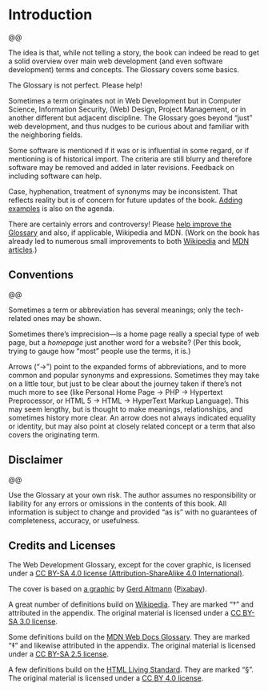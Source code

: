 # Introduction

@@

The idea is that, while not telling a story, the book can indeed be read to get a solid overview over main web development (and even software development) terms and concepts. The Glossary covers some basics.

The Glossary is not perfect. Please help!

Sometimes a term originates not in Web Development but in Computer Science, Information Security, (Web) Design, Project Management, or in another different but adjacent discipline. The Glossary goes beyond “just” web development, and thus nudges to be curious about and familiar with the neighboring fields.

Some software is mentioned if it was or is influential in some regard, or if mentioning is of historical import. The criteria are still blurry and therefore software may be removed and added in later revisions. Feedback on including software can help.

Case, hyphenation, treatment of synonyms may be inconsistent. That reflects reality but is of concern for future updates of the book. [Adding examples](https://github.com/j9t/web-development-glossary-forum/issues/1) is also on the agenda.

There are certainly errors and controversy! Please [help improve the Glossary](https://github.com/j9t/web-development-glossary-forum/issues/new) and also, if applicable, Wikipedia and MDN. (Work on the book has already led to numerous small improvements to both [Wikipedia](https://en.wikipedia.org/wiki/Special:Contributions/Jens_Meiert) and [MDN articles](https://wiki.developer.mozilla.org/en-US/dashboards/revisions?user=j9t).)

## Conventions

@@

Sometimes a term or abbreviation has several meanings; only the tech-related ones may be shown.

Sometimes there’s imprecision—is a home page really a special type of web page, but a _homepage_ just another word for a website? (Per this book, trying to gauge how “most” people use the terms, it is.)

Arrows (“→”) point to the expanded forms of abbreviations, and to more common and popular synonyms and expressions. Sometimes they may take on a little tour, but just to be clear about the journey taken if there’s not much more to see (like Personal Home Page → PHP → Hypertext Preprocessor, or HTML&nbsp;5 → HTML → HyperText Markup Language). This may seem lengthy, but is thought to make meanings, relationships, and sometimes history more clear. An arrow does not always indicated equality or identity, but may also point at closely related concept or a term that also covers the originating term.

## Disclaimer

@@

Use the Glossary at your own risk. The author assumes no responsibility or liability for any errors or omissions in the contents of this book. All information is subject to change and provided “as is” with no guarantees of completeness, accuracy, or usefulness.

## Credits and Licenses

The Web Development Glossary, except for the cover graphic, is licensed under a [CC BY-SA 4.0 license (Attribution-ShareAlike 4.0 International)](https://creativecommons.org/licenses/by-sa/4.0/).

The cover is based on [a graphic](https://pixabay.com/illustrations/grid-web-millimeter-paper-lined-4728500/) by [Gerd Altmann](https://pixabay.com/users/geralt-9301/) ([Pixabay](https://pixabay.com/)).

A great number of definitions build on [Wikipedia](https://en.wikipedia.org/wiki/Main_Page). They are marked “†” and attributed in the appendix. The original material is licensed under a [CC BY-SA 3.0 license](https://creativecommons.org/licenses/by-sa/3.0/).

Some definitions build on the [MDN Web Docs Glossary](https://developer.mozilla.org/en-US/docs/Glossary). They are marked “‡” and likewise attributed in the appendix. The original material is licensed under a [CC BY-SA 2.5 license](https://creativecommons.org/licenses/by-sa/2.5/).

A few definitions build on the [HTML Living Standard](https://html.spec.whatwg.org/). They are marked “§”. The original material is licensed under a [CC BY 4.0 license](https://creativecommons.org/licenses/by/4.0/).